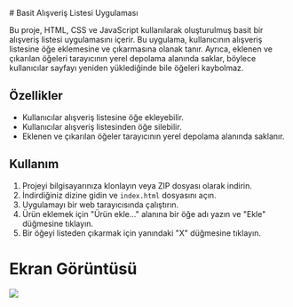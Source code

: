 
 # Basit Alışveriş Listesi Uygulaması

Bu proje, HTML, CSS ve JavaScript kullanılarak oluşturulmuş basit bir alışveriş listesi uygulamasını içerir. Bu uygulama, kullanıcının alışveriş listesine öğe eklemesine ve çıkarmasına olanak tanır. Ayrıca, eklenen ve çıkarılan öğeleri tarayıcının yerel depolama alanında saklar, böylece kullanıcılar sayfayı yeniden yüklediğinde bile öğeleri kaybolmaz.

## Özellikler

- Kullanıcılar alışveriş listesine öğe ekleyebilir.
- Kullanıcılar alışveriş listesinden öğe silebilir.
- Eklenen ve çıkarılan öğeler tarayıcının yerel depolama alanında saklanır.

## Kullanım

1. Projeyi bilgisayarınıza klonlayın veya ZIP dosyası olarak indirin.
2. İndirdiğiniz dizine gidin ve `index.html` dosyasını açın.
3. Uygulamayı bir web tarayıcısında çalıştırın.
4. Ürün eklemek için "Ürün ekle..." alanına bir öğe adı yazın ve "Ekle" düğmesine tıklayın.
5. Bir öğeyi listeden çıkarmak için yanındaki "X" düğmesine tıklayın.
# Ekran Görüntüsü 

 ![](https://github.com/cenktekinadam/CrudShoppList/assets/75929156/e13937c8-d12f-4197-8f42-d86ed3f7e7f3)

